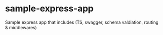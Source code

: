 # sample-express-app
Sample express app that includes (TS, swagger, schema valdiation, routing &amp; middlewares)
